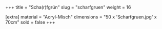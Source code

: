 +++
title = "Scha(r)fgrün"
slug = "scharfgruen"
weight = 16

[extra]
material = "Acryl-Misch"
dimensions = "50 x 'Scharfgruen.jpg' x 70cm"
sold = false
+++

